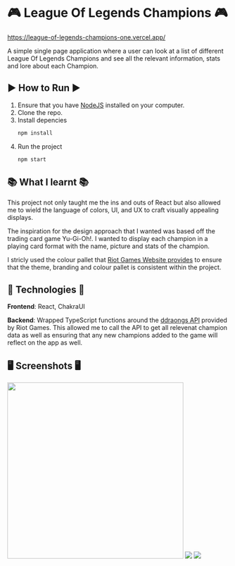 # 🎮 League Of Legends Champions 🎮

https://league-of-legends-champions-one.vercel.app/

A simple single page application where a user can look at a list of different League Of Legends Champions and see all the relevant information, stats and lore about each Champion.

## ▶️ How to Run ▶️
1) Ensure that you have [NodeJS](https://nodejs.org/en/) installed on your computer. 
2) Clone the repo.
3) Install depencies
   ```bash
   npm install
   ```
4) Run the project
   ```bash
   npm start
   ```

## 📚 What I learnt 📚
This project not only taught me the ins and outs of React but also allowed me to wield the language of colors, UI, and UX to craft visually appealing displays. 

The inspiration for the design approach that I wanted was based off the trading card game Yu-Gi-Oh!. I wanted to display each champion in a playing card format with the name, picture and stats of the champion.

I stricly used the colour pallet that [Riot Games Website provides](https://brand.riotgames.com/en-us/league-of-legends/color/) to ensure that the theme, branding and colour pallet is consistent within the project.

## 🔧 Technologies 🔧

**Frontend**: React, ChakraUI

**Backend**: Wrapped TypeScript functions around the [ddraongs API](https://developer.riotgames.com/docs/lol#data-dragon_champions) provided by Riot Games. This allowed me to call the API to get all relevenat champion data as well as ensuring that any new champions added to the game will reflect on the app as well.

## 🖥️ Screenshots 🖥️ 

<img src="/images/dark-magician-card.jpeg" width="400"/>
<img src="/images/HomePage.png" />
<img src="/images/ChampionPage.png" />

